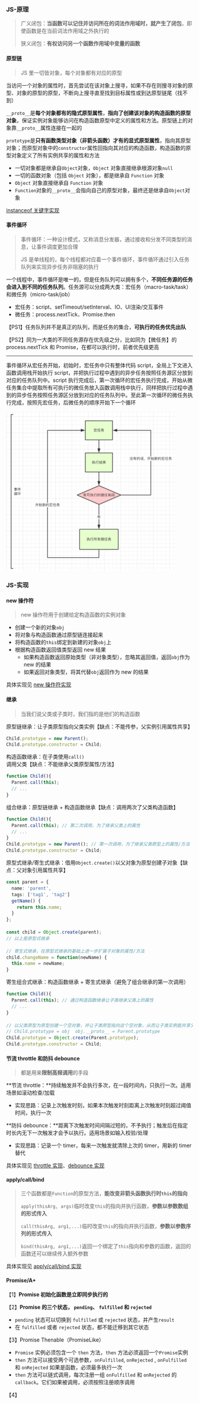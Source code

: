 ### JS-原理

> 广义闭包：**当函数可以记住并访问所在的词法作用域时，就产生了闭包**，即使函数是在当前词法作用域之外执行的
>
> 狭义闭包：**有权访问另一个函数作用域中变量的函数**

#### 原型链

> JS 里一切皆对象，每个对象都有对应的原型

当访问一个对象的属性时，首先尝试在该对象上搜寻，如果不存在则搜寻对象的原型、对象的原型的原型，不断向上搜寻直至找到目标属性或到达原型链尾（找不到）

`__proto__`是**每个对象都有的隐式原型属性**，**指向了创建该对象的构造函数的原型对象**，保证实例对象能够访问在构造函数原型中定义的属性和方法。原型链上的对象靠`__proto__`属性连接在一起的

`prototype`是**只有函数类型对象（非箭头函数）才有的显式原型属性**，指向其原型对象；而原型对象中的`constructor`属性回指向其对应的构造函数，构造函数的原型对象定义了所有实例共享的属性和方法

- 一切对象都是继承自`Object`对象，`Object` 对象直接继承根源对象`null`
- 一切的函数对象（包括 `Object` 对象），都是继承自 `Function` 对象
- `Object` 对象直接继承自 `Function` 对象
- `Function`对象的`__proto__`会指向自己的原型对象，最终还是继承自`Object`对象

 [instanceof 关键字实现](https://github.com/Bersder/leetcode/blob/master/src/implementation/instanceof.ts)

#### 事件循环

> 事件循环：一种设计模式，又称消息分发器，通过接收和分发不同类型的消息，让事件调度更加合理
>
>  JS 是单线程的，每个线程都对应着一个事件循环，事件循环通过引入任务队列来实现异步任务非阻塞的执行

一个线程中，事件循环是唯一的，但是任务队列可以拥有多个，**不同任务源的任务会进入到不同的任务队列**。任务源可以分成两大类：宏任务（macro-task/task）和微任务（micro-task/job）

- 宏任务：script、setTimeout/setInterval、IO、UI渲染/交互事件
- 微任务：process.nextTick、Promise.then

【PS1】任务队列并不是真正的队列，而是任务的集合，**可执行的任务优先出队**

【PS2】同为一大类的不同任务源存在优先级之分，比如同为【微任务】的 process.nextTick 和 Promise，在都可以执行时，前者优先级更高 

___

事件循环从宏任务开始，初始时，宏任务中只有整体代码 script，全局上下文进入函数调用栈开始执行 script，并把执行过程中遇到的异步任务按照任务源区分放到对应的任务队列中。script 执行完成后，第一次循环的宏任务执行完成，开始从微任务集合中提取所有可执行的微任务放入函数调用栈中执行，同样把执行过程中遇到的异步任务按照任务源区分放到对应的任务队列中。至此第一次循环的微任务执行完成，按照先宏任务，后微任务的顺序开始下一个循环

<img src="js.assets/6e80e5e0-7cb8-11eb-85f6-6fac77c0c9b3.png" alt="img" style="zoom:50%;" />

### JS-实现

#### new 操作符

> new 操作符用于创建给定构造函数的实例对象

- 创建一个新的对象`obj`
- 将对象与构造函数通过原型链连接起来
- 将构造函数的`this`绑定到新建的对象`obj`上
- 根据构造函数返回值类型返回 new 结果
  - 如果构造函数返回原始类型（非对象类型），忽略其返回值，返回`obj`作为 new 的结果
  - 如果返回对象类型，将其代替`obj`返回作为 new 的结果

具体实现见 [new 操作符实现](https://github.com/Bersder/leetcode/blob/master/src/implementation/new.ts)

#### 继承

> 当我们说父类或子类时，我们指的是他们的构造函数

原型链继承：让子类原型指向父类实例【缺点：不能传参，父实例引用属性共享】

```typescript
Child.prototype = new Parent();
Child.prototype.constructor = Child;
```

构造函数继承：在子类使用`call()`调用父类【缺点：不能继承父类原型属性/方法】

```typescript
function Child(){
  Parent.call(this);
  // ...
}
```

组合继承：原型链继承 + 构造函数继承【缺点：调用两次了父类构造函数】

```typescript
function Child(){
  Parent.call(this); // 第二次调用，为了继承父类上的属性
  // ...
}
Child.prototype = new Parent(); // 第一次调用，为了继承父类原型上的属性/方法
Child.prototype.constructor = Child;
```

原型式继承/寄生式继承：借用`Object.create()`以父对象为原型创建子对象【缺点：父对象引用属性共享】

```typescript
const parent = {
  name: 'parent',
  tags: ['tag1', 'tag2']
  getName() {
    return this.name;
  }
};

const child = Object.create(parent);
// 以上是原型式继承

// 寄生式继承，在原型式继承的基础上进一步扩展子对象的属性/方法
child.changeName = function(newName) {
  this.name = newName;
}
```

寄生组合式继承：构造函数继承 + 寄生式继承（避免了组合继承的第一次调用）

```typescript
function Child(){
  Parent.call(this); // 通过构造函数继承让子类继承父类上的属性
  // ...
}

// 以父类原型为原型创建一个空对象，并让子类原型指向这个空对象，从而让子类实例能共享父类原型上的属性/方法
// Child.prototype = obj  obj.__proto__ = Parent.prototype
Child.prototype = Object.create(Parent.prototype);
Child.prototype.constructor = Child;
```

#### 节流 throttle 和防抖 debounce

> 都是用来**限制高频调用**的手段

**节流 throttle：**持续触发并不会执行多次，在一段时间内，只执行一次。适用场景如滚动检查/加载

- 实现思路：记录上次触发时刻，如果本次触发时刻距离上次触发时刻超过阈值时间，执行一次

**防抖 debounce：**距离下次触发时间间隔过短的，不予执行；触发后在指定时长内无下一次触发才会予以执行。适用场景如输入校验/处理

- 实现思路：记录一个 timer，每来一次触发就清除上次的 timer，用新的 timer 替代

具体实现见 [throttle 实现](https://github.com/Bersder/leetcode/blob/master/src/implementation/throttle.ts)、[debounce 实现](https://github.com/Bersder/leetcode/blob/master/src/implementation/debounce.ts)

#### apply/call/bind
> 三个函数都是`Function`的原型方法，**能改变非箭头函数执行时`this`的指向**
>
> `apply(thisArg, args)`临时改变`this`的指向并执行函数，**参数以参数数组的形式传入**
>
> `call(thisArg, arg1,...)`临时改变`this`的指向并执行函数，**参数以参数序列的形式传入**
>
> `bind(thisArg, arg1,...)`返回一个绑定了`this`指向和参数的函数，返回的函数还可以继续传入额外参数

具体实现见 [apply/call/bind 实现](https://github.com/Bersder/leetcode/blob/master/src/implementation/apply-call-bind.ts)

#### Promise/A+

【1】**Promise 初始化函数是立即同步执行的**

【2】**Promise 的三个状态， `pending`、 `fulfilled` 和 `rejected`**

-  `pending` 状态可以切换到 `fulfilled` 或 `rejected` 状态，并产生`result`
- 在 `fulfilled` 或者 `rejected` 状态，都不能迁移到其它状态

【3】Promise Thenable（PromiseLike）

- `Promise` 实例必须包含一个 `then` 方法，`then` 方法必须返回一个`Promise`实例
- `then` 方法可以接受两个可选参数，`onFulfilled`, `onRejected` , `onFulfilled` 和 `onRejected` 如果是函数，必须最多执行一次
- `then` 方法可以链式调用，每次注册一组 `onFulfilled` 和 `onRejected` 的 `callback`。它们如果被调用，必须按照注册顺序调用

【4】



